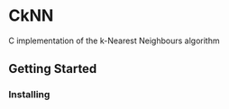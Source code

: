 # CkNN

C implementation of the k-Nearest Neighbours algorithm

## Getting Started

### Installing


